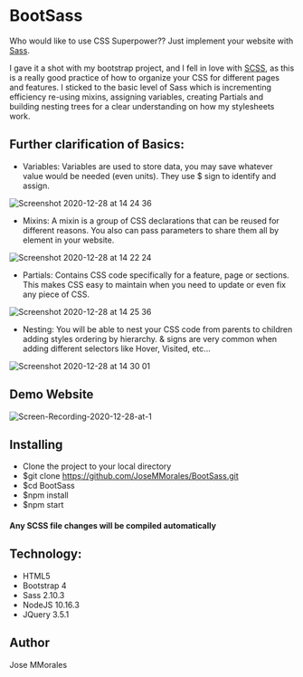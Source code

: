 # BootSass
Who would like to use CSS Superpower?? Just implement your website with [Sass](https://sass-lang.com/).

I gave it a shot with my bootstrap project, and I fell in love with [SCSS](https://sass-lang.com/documentation/syntax), as this is a really good practice of how to organize your CSS for different pages and features. I sticked to the basic level of Sass which is incrementing efficiency re-using mixins, assigning variables, creating Partials and building nesting trees for a clear understanding on how my stylesheets work. 

## Further clarification of Basics:

* Variables: Variables are used to store data, you may save whatever value would be needed (even units). They use $ sign to identify and assign.

![Screenshot 2020-12-28 at 14 24 36](https://user-images.githubusercontent.com/43299285/103217230-6c4d9a80-4918-11eb-9e9e-1481b4485683.png)

* Mixins: A mixin is a group of CSS declarations that can be reused for different reasons. You also can pass parameters to share them all by element in your website.

![Screenshot 2020-12-28 at 14 22 24](https://user-images.githubusercontent.com/43299285/103217131-24c70e80-4918-11eb-8274-256635719b96.png)

* Partials: Contains CSS code specifically for a feature, page or sections. This makes CSS easy to maintain when you need to update or even fix any piece of CSS.

![Screenshot 2020-12-28 at 14 25 36](https://user-images.githubusercontent.com/43299285/103217303-90a97700-4918-11eb-88d9-ceb36b4d0a7f.png)

* Nesting: You will be able to nest your CSS code from parents to children adding styles ordering by hierarchy. & signs are very common when adding different selectors like Hover, Visited, etc...

![Screenshot 2020-12-28 at 14 30 01](https://user-images.githubusercontent.com/43299285/103217575-2e9d4180-4919-11eb-9c9a-1996909128d2.png)

## Demo Website

![Screen-Recording-2020-12-28-at-1](https://user-images.githubusercontent.com/43299285/103224248-b2f6c100-4927-11eb-8b8d-00b32209a349.gif)

## Installing
* Clone the project to your local directory
* $git clone https://github.com/JoseMMorales/BootSass.git
* $cd BootSass
* $npm install
* $npm start

#### Any SCSS file changes will be compiled automatically 

## Technology:
* HTML5
* Bootstrap 4
* Sass 2.10.3
* NodeJS 10.16.3
* JQuery 3.5.1

## Author
Jose MMorales